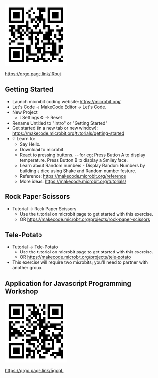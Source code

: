 ![qrcode](DELIA_OCT25.png)

https://qrgo.page.link/iRbuj


## Getting Started

* Launch microbit coding website: https://microbit.org/
* Let's Code -> MakeCode Editor -> Let's Code.
* New Project
  * :grey_exclamation: Settings :gear: -> Reset  
* Rename Untitled to "Intro" or "Getting Started"
* Get started (in a new tab or new window): https://makecode.microbit.org/tutorials/getting-started
* :bulb: Learn to:
  * Say Hello.
  * Download to microbit.
  * React to pressing buttons. -- for eg; Press Button A to display temperature. Press Button B to display a Smiley face. 
  * Learn about Random numbers - Display Random Numbers by building a dice using Shake and Random number festure.
  * Reference:  https://makecode.microbit.org/reference 
  * More ideas: https://makecode.microbit.org/tutorials/

## Rock Paper Scissors

* Tutorial -> Rock Paper Scissors
  * Use the tutorial on microbit page to get started with this exercise. 
  * OR https://makecode.microbit.org/projects/rock-paper-scissors

## Tele-Potato

* Tutorial -> Tele-Potato
  * Use the tutorial on microbit page to get started with this exercise. 
  * OR https://makecode.microbit.org/projects/tele-potato
* This exercise will require two microbits; you'll need to partner with another group.

## Application for Javascript Programming Workshop

![qrcode](DELIA_workshop_application.png)

https://qrgo.page.link/5gcpL

